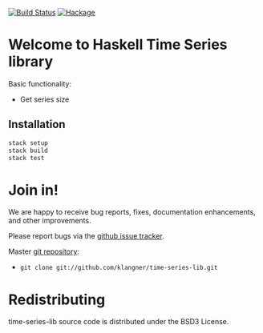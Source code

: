 [![Build Status](https://travis-ci.org/klangner/time-series-lib.svg?branch=master)](https://travis-ci.org/klangner/time-series-lib)
[![Hackage](https://img.shields.io/hackage/v/time-series-lib.svg)](https://hackage.haskell.org/package/time-series-lib)

# Welcome to Haskell Time Series library

Basic functionality:
  * Get series size


## Installation

```sh
stack setup
stack build
stack test
```


# Join in!

We are happy to receive bug reports, fixes, documentation enhancements,
and other improvements.

Please report bugs via the
[github issue tracker](http://github.com/klangner/time-series-lib/issues).

Master [git repository](http://github.com/klangner/time-series-lib):

* `git clone git://github.com/klangner/time-series-lib.git`


# Redistributing

time-series-lib source code is distributed under the BSD3 License.
